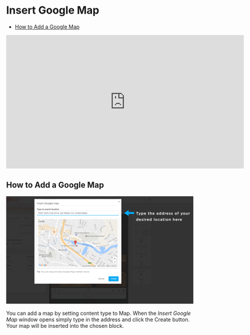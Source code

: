 # Insert Google Map

<div class="toc">

* [How to Add a Google Map](#how-to-add-a-google-map)

</div>

<iframe src="https://player.vimeo.com/video/174627936" width="640" height="360" frameborder="0" webkitallowfullscreen mozallowfullscreen allowfullscreen></iframe>

## How to Add a Google Map

![](images/Selection_447.png)

You can add a map by setting content type to Map. When the _Insert Google Map_ window opens simply type in the address and 
click the Create button. Your map will be inserted into the chosen block.

